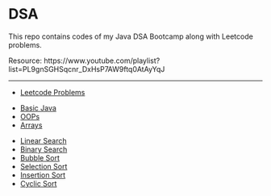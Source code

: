 # DSA  
This repo contains codes of my Java DSA Bootcamp along with Leetcode problems.
<p>Resource:
  https://www.youtube.com/playlist?list=PL9gnSGHSqcnr_DxHsP7AW9ftq0AtAyYqJ</p>
<hr>
<p>  
  
- [Leetcode Problems](Leetcode/src)</p>

<p>

- [Basic Java](untitled1/src)
- [OOPs](OOPs/src)
- [Arrays](Arrays/src)</p>

<p>
  
- [Linear Search](Linear_Search/src)
- [Binary Search](Binary_Search/src)
- [Bubble Sort](Bubble_Sort/src)
- [Selection Sort](Selection_Sort/src)
- [Insertion Sort](Insertion_Sort/src)
- [Cyclic Sort](Cyclic_Sort/src)</p>

